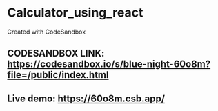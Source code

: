 # Calculator_using_react

Created with CodeSandbox

## CODESANDBOX LINK: https://codesandbox.io/s/blue-night-60o8m?file=/public/index.html

## Live demo: https://60o8m.csb.app/
